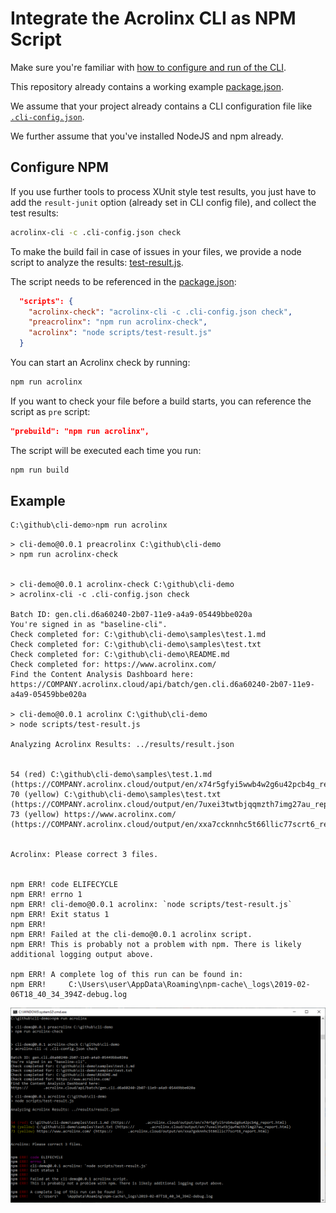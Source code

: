 # Integrate the Acrolinx CLI as NPM Script

Make sure you're familiar with [how to configure and run of the CLI](../README.md).

This repository already contains a working example [package.json](../package.json).

We assume that your project already contains a CLI configuration file like [`.cli-config.json`](../.cli-config.json).

We further assume that you've installed NodeJS and npm already.

## Configure NPM

If you use further tools to process XUnit style test results,
you just have to add the `result-junit` option (already set in CLI config file), and collect the test results:

```bash
acrolinx-cli -c .cli-config.json check
```

To make the build fail in case of issues in your files, we provide a node script to analyze the results: [test-result.js](../scripts/test-result.js).

The script needs to be referenced in the [package.json](../package.json):

```json
  "scripts": {
    "acrolinx-check": "acrolinx-cli -c .cli-config.json check",
    "preacrolinx": "npm run acrolinx-check",
    "acrolinx": "node scripts/test-result.js"
  }
```

You can start an Acrolinx check by running:

```bash
npm run acrolinx
```

If you want to check your file before a build starts, you can reference the script as `pre` script:

```json
"prebuild": "npm run acrolinx",
```

The script will be executed each time you run:

```bash
npm run build
```

## Example

```bash
C:\github\cli-demo>npm run acrolinx
```

```text
> cli-demo@0.0.1 preacrolinx C:\github\cli-demo
> npm run acrolinx-check


> cli-demo@0.0.1 acrolinx-check C:\github\cli-demo
> acrolinx-cli -c .cli-config.json check

Batch ID: gen.cli.d6a60240-2b07-11e9-a4a9-05449bbe020a
You're signed in as "baseline-cli".
Check completed for: C:\github\cli-demo\samples\test.1.md
Check completed for: C:\github\cli-demo\samples\test.txt
Check completed for: C:\github\cli-demo\README.md
Check completed for: https://www.acrolinx.com/
Find the Content Analysis Dashboard here:
https://COMPANY.acrolinx.cloud/api/batch/gen.cli.d6a60240-2b07-11e9-a4a9-05459bbe020a

> cli-demo@0.0.1 acrolinx C:\github\cli-demo
> node scripts/test-result.js

Analyzing Acrolinx Results: ../results/result.json


54 (red) C:\github\cli-demo\samples\test.1.md (https://COMPANY.acrolinx.cloud/output/en/x74r5gfyi5wwb4w2g6u42pcb4g_report.html)
70 (yellow) C:\github\cli-demo\samples\test.txt (https://COMPANY.acrolinx.cloud/output/en/7uxei3twtbjqqmzth7img27au_report.html)
73 (yellow) https://www.acrolinx.com/ (https://COMPANY.acrolinx.cloud/output/en/xxa7ccknnhc5t66llic77scrt6_report.html)


Acrolinx: Please correct 3 files.


npm ERR! code ELIFECYCLE
npm ERR! errno 1
npm ERR! cli-demo@0.0.1 acrolinx: `node scripts/test-result.js`
npm ERR! Exit status 1
npm ERR!
npm ERR! Failed at the cli-demo@0.0.1 acrolinx script.
npm ERR! This is probably not a problem with npm. There is likely additional logging output above.

npm ERR! A complete log of this run can be found in:
npm ERR!     C:\Users\user\AppData\Roaming\npm-cache\_logs\2019-02-06T18_40_34_394Z-debug.log
```

![Output of `npm run acrolinx`](../doc/npm_acrolinx.png)
